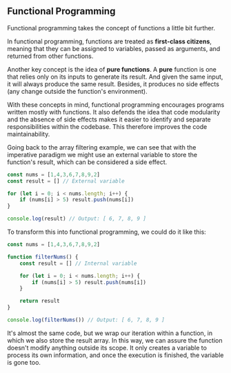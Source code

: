 ## Functional Programming

Functional programming takes the concept of functions a little bit further.



In functional programming, functions are treated as **first-class citizens**, meaning that they can be assigned to variables, passed as arguments, and returned from other functions.



Another key concept is the idea of **pure functions**. A **pure** function is one that relies only on its inputs to generate its result. And given the same input, it will always produce the same result. Besides, it produces no side effects (any change outside the function's environment).



With these concepts in mind, functional programming encourages programs written mostly with functions. It also defends the idea that code modularity and the absence of side effects makes it easier to identify and separate responsibilities within the codebase. This therefore improves the code maintainability.



Going back to the array filtering example, we can see that with the imperative paradigm we might use an external variable to store the function's result, which can be considered a side effect.

```javascript
const nums = [1,4,3,6,7,8,9,2]
const result = [] // External variable

for (let i = 0; i < nums.length; i++) {
    if (nums[i] > 5) result.push(nums[i])
}

console.log(result) // Output: [ 6, 7, 8, 9 ]
```

To transform this into functional programming, we could do it like this:

```javascript
const nums = [1,4,3,6,7,8,9,2]

function filterNums() {
    const result = [] // Internal variable

    for (let i = 0; i < nums.length; i++) {
        if (nums[i] > 5) result.push(nums[i])
    }

    return result
}

console.log(filterNums()) // Output: [ 6, 7, 8, 9 ]
```

It's almost the same code, but we wrap our iteration within a function, in which we also store the result array. In this way, we can assure the function doesn't modify anything outside its scope. It only creates a variable to process its own information, and once the execution is finished, the variable is gone too.